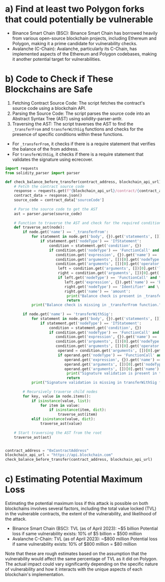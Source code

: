 # a) Find at least two Polygon forks that could potentially be vulnerable
- Binance Smart Chain (BSC): Binance Smart Chain has borrowed heavily from various open-source blockchain projects, including Ethereum and Polygon, making it a prime candidate for vulnerability checks.
- Avalanche (C-Chain): Avalanche, particularly its C-Chain, has implemented aspects of the Ethereum and Polygon codebases, making it another potential target for vulnerabilities.

# b) Code to Check if These Blockchains are Safe
1. Fetching Contract Source Code: The script fetches the contract's source code using a blockchain API.
2. Parsing the Source Code: The script parses the source code into an Abstract Syntax Tree (AST) using solidity-parser-antlr.
3. Traversing the AST: The script traverses the AST to find the `_transferFrom` and `transferWithSig` functions and checks for the presence of specific conditions within these functions.
  - For `_transferFrom`, it checks if there is a require statement that verifies the balance of the from address.
  - For `transferWithSig`, it checks if there is a require statement that validates the signature using ecrecover.

```python
import requests
from solidity_parser import parser

def check_balance_before_transfer(contract_address, blockchain_api_url):
    # Fetch the contract source code
    response = requests.get(f"{blockchain_api_url}/contract/{contract_address}")
    contract_data = response.json()
    source_code = contract_data['sourceCode']
    
    # Parse the source code to get the AST
    ast = parser.parse(source_code)
    
    # Function to traverse the AST and check for the required conditions
    def traverse_ast(node):
        if node.get('name') == '_transferFrom':
            for statement in node.get('body', {}).get('statements', []):
                if statement.get('nodeType') == 'IfStatement':
                    condition = statement.get('condition', {})
                    if condition.get('nodeType') == 'FunctionCall' and \
                       condition.get('expression', {}).get('name') == 'require' and \
                       condition.get('arguments', [])[0].get('nodeType') == 'BinaryOperation' and \
                       condition.get('arguments', [])[0].get('operator') == '>=':
                        left = condition.get('arguments', [])[0].get('left', {})
                        right = condition.get('arguments', [])[0].get('right', {})
                        if left.get('nodeType') == 'FunctionCall' and \
                           left.get('expression', {}).get('name') == 'balanceOf' and \
                           right.get('nodeType') == 'Identifier' and \
                           right.get('name') == 'amount':
                            print("Balance check is present in _transferFrom function.")
                            return
            print("Balance check is missing in _transferFrom function.")
        
        if node.get('name') == 'transferWithSig':
            for statement in node.get('body', {}).get('statements', []):
                if statement.get('nodeType') == 'IfStatement':
                    condition = statement.get('condition', {})
                    if condition.get('nodeType') == 'FunctionCall' and \
                       condition.get('expression', {}).get('name') == 'require' and \
                       condition.get('arguments', [])[0].get('nodeType') == 'UnaryOperation' and \
                       condition.get('arguments', [])[0].get('operator') == '!':
                        operand = condition.get('arguments', [])[0].get('subExpression', {})
                        if operand.get('nodeType') == 'FunctionCall' and \
                           operand.get('expression', {}).get('name') == 'ecrecover' and \
                           operand.get('arguments', [])[0].get('nodeType') == 'Identifier' and \
                           operand.get('arguments', [])[0].get('name') == 'address(0)':
                            print("Signature validation is present in transferWithSig function.")
                            return
            print("Signature validation is missing in transferWithSig function.")
        
        # Recursively traverse child nodes
        for key, value in node.items():
            if isinstance(value, list):
                for item in value:
                    if isinstance(item, dict):
                        traverse_ast(item)
            elif isinstance(value, dict):
                traverse_ast(value)
    
    # Start traversing the AST from the root
    traverse_ast(ast)


contract_address = "0xContractAddress"
blockchain_api_url = "https://api.blockchain.com"
check_balance_before_transfer(contract_address, blockchain_api_url)
```

# c) Estimating Potential Maximum Loss
Estimating the potential maximum loss if this attack is possible on both blockchains involves several factors, including the total value locked (TVL) in the vulnerable contracts, the extent of the vulnerability, and likelihood of the attack.
- Binance Smart Chain (BSC): TVL (as of April 2023): ~$5 billion Potential loss if same vulnerability exists: 10% of $5 billion = $500 million
- Avalanche C-Chain: TVL (as of April 2023): ~$800 million Potential loss if same vulnerability exists: 10% of $800 million = $80 million

Note that these are rough estimates based on the assumption that the vulnerability would affect the same percentage of TVL as it did on Polygon. The actual impact could vary significantly depending on the specific nature of vulnerability and how it interacts with the unique aspects of each blockchain's implementation.
